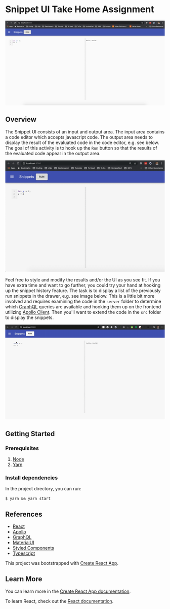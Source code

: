 # Snippet UI Take Home Assignment

![](images/initial_view.png)

## Overview

The Snippet UI consists of an input and output area. The input area contains a code editor which accepts javascript code. The output area needs to display the result of the evaluated code in the code editor, e.g. see below. The goal of this activity is to hook up the `Run` button so that the results of the evaluated code appear in the output area.

![](images/results.gif)

Feel free to style and modify the results and/or the UI as you see fit. If you have extra time and want to go further, you could try your hand at hooking up the snippet history feature. The task is to display a list of the previously run snippets in the drawer, e.g. see image below. This is a little bit more involved and requires examining the code in the `server` folder to determine which [GraphQL](https://www.apollographql.com/docs/apollo-server/) queries are available and hooking them up on the frontend utilizing [Apollo Client](https://www.apollographql.com/docs/react/). Then you'll want to extend the code in the `src` folder to display the snippets.

![](images/snippet_history.gif)

## Getting Started

### Prerequisites

1. [Node](https://nodejs.org/en/)
2. [Yarn](https://yarnpkg.com/getting-started/install)

### Install dependencies

In the project directory, you can run:

```
$ yarn && yarn start
```

## References

- [React](https://reactjs.org/)
- [Apollo](https://www.apollographql.com/docs/react/)
- [GraphQL](https://graphql.org/)
- [MaterialUI](https://material-ui.com/)
- [Styled Components](https://styled-components.com/docs/basics)
- [Typescript](https://www.typescriptlang.org/)

This project was bootstrapped with [Create React App](https://github.com/facebook/create-react-app).

## Learn More

You can learn more in the [Create React App documentation](https://facebook.github.io/create-react-app/docs/getting-started).

To learn React, check out the [React documentation](https://reactjs.org/).
